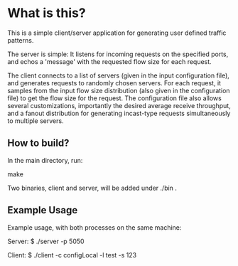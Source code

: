 # What is this?

This is a simple client/server application for generating user defined 
traffic patterns.

The server is simple: It listens for incoming requests on the specified 
ports, and echos a 'message' with the requested flow size for each request.

The client connects to a list of servers (given in the input configuration 
file), and generates requests to randomly chosen servers. For each request, 
it samples from the input flow size distribution (also given in the configuration 
file) to get the flow size for the request. The configuration file also allows 
several customizations, importantly the desired average receive throughput, 
and a fanout distribution for generating incast-type requests simultaneously 
to multiple servers.

## How to build?

In the main directory, run:

   make 

Two binaries, client and server, will be added under ./bin .

## Example Usage

Example usage, with both processes on the same machine:

Server:
$ ./server -p 5050

Client:
$ ./client -c configLocal -l test -s 123

